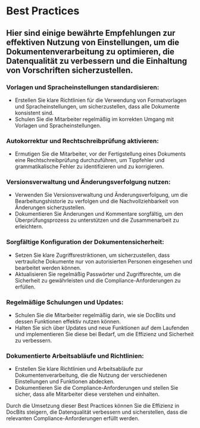 # Best Practices

## Hier sind einige bewährte Empfehlungen zur effektiven Nutzung von Einstellungen, um die Dokumentenverarbeitung zu optimieren, die Datenqualität zu verbessern und die Einhaltung von Vorschriften sicherzustellen.

### Vorlagen und Spracheinstellungen standardisieren:

* Erstellen Sie klare Richtlinien für die Verwendung von Formatvorlagen und Spracheinstellungen, um sicherzustellen, dass alle Dokumente konsistent sind.
* Schulen Sie die Mitarbeiter regelmäßig im korrekten Umgang mit Vorlagen und Spracheinstellungen.

### Autokorrektur und Rechtschreibprüfung aktivieren:

* Ermutigen Sie die Mitarbeiter, vor der Fertigstellung eines Dokuments eine Rechtschreibprüfung durchzuführen, um Tippfehler und grammatikalische Fehler zu identifizieren und zu korrigieren.

### Versionsverwaltung und Änderungsverfolgung nutzen:

* Verwenden Sie Versionsverwaltung und Änderungsverfolgung, um die Bearbeitungshistorie zu verfolgen und die Nachvollziehbarkeit von Änderungen sicherzustellen.
* Dokumentieren Sie Änderungen und Kommentare sorgfältig, um den Überprüfungsprozess zu unterstützen und die Zusammenarbeit zu erleichtern.&#x20;

### Sorgfältige Konfiguration der Dokumentensicherheit:

* Setzen Sie klare Zugriffsrestriktionen, um sicherzustellen, dass vertrauliche Dokumente nur von autorisierten Personen eingesehen und bearbeitet werden können.
* Aktualisieren Sie regelmäßig Passwörter und Zugriffsrechte, um die Sicherheit zu gewährleisten und die Compliance-Anforderungen zu erfüllen.

### Regelmäßige Schulungen und Updates:

* Schulen Sie die Mitarbeiter regelmäßig darin, wie sie DocBits und dessen Funktionen effektiv nutzen können.
* Halten Sie sich über Updates und neue Funktionen auf dem Laufenden und implementieren Sie diese bei Bedarf, um die Effizienz und Sicherheit zu verbessern.

### Dokumentierte Arbeitsabläufe und Richtlinien:

* Erstellen Sie klare Richtlinien und Arbeitsabläufe zur Dokumentenverarbeitung, die die Nutzung der verschiedenen Einstellungen und Funktionen abdecken.
* Dokumentieren Sie die Compliance-Anforderungen und stellen Sie sicher, dass alle Mitarbeiter diese verstehen und einhalten.



Durch die Umsetzung dieser Best Practices können Sie die Effizienz in DocBits steigern, die Datenqualität verbessern und sicherstellen, dass die relevanten Compliance-Anforderungen erfüllt werden.